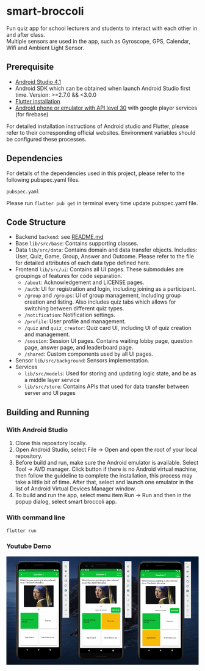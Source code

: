 # smart-broccoli

Fun quiz app for school lecturers and students to interact with each other in and after class. <br>
Multiple sensors are used in the app, such as Gyroscope, GPS, Calendar, Wifi and Ambient Light Sensor.

## Prerequisite
* [Android Studio 4.1](https://developer.android.com/studio)
* Android SDK which can be obtained when launch Android Studio first time. Version: >=2.7.0 && <3.0.0
* [Flutter installation](https://flutter.dev/docs/get-started/install)
* [Android phone or emulator with API level 30](https://developer.android.com/studio/run/managing-avds) with google player services (for firebase)

For detailed installation instructions of Android studio and Flutter, please refer to their corresponding official websites. Environment variables should be configured these processes.

## Dependencies
For details of the dependencies used in this project, please refer to the following pubspec.yaml files.
```
pubspec.yaml
```
Please run ```flutter pub get``` in terminal every time update pubspec.yaml file.

## Code Structure
* Backend ```backend```: see [README.md](https://github.com/comp90018-2020/smart-broccoli/blob/master/backend/README.md)
* Base ```lib/src/base```: Contains supporting classes.
* Data ```lib/src/data```: Contains domain and data transfer objects. Includes: User, Quiz, Game, Group, Answer and Outcome. Please refer to the file for detailed attributes of each data type defined here.
* Frontend ```lib/src/ui```: Contains all UI pages. These submodules are groupings of features for code separation.
  * ```/about```: Acknowledgement and LICENSE pages.
  * ```/auth```: UI for registration and login, including joining as a participant.
  * ```/group``` and ```/groups```: UI of group management, including group creation and listing.
     Also includes quiz tabs which allows for switching between different quiz types.
  * ```/notification```: Notification settings.
  * ```/profile```:  User profile and management.
  * ```/quiz``` and ```quiz_creator```: Quiz card UI, including UI of quiz creation and management.
  * ```/session```: Session UI pages. Contains waiting lobby page, question page, answer page, and leaderboard page.
  * ```/shared```: Custom components used by all UI pages.
* Sensor ```lib/src/background```: Sensors implementation.
* Services
  * ```lib/src/models```: Used for storing and updating logic state, and be as a middle layer service
  * ```lib/src/store```: Contains APIs that used for data transfer between server and UI pages

## Building and Running
### With Android Studio
1. Clone this repository locally.
2. Open Android Studio, select File -> Open and open the root of your local repository.
3. Before build and run, make sure the Android emulator is available. Select Tool -> AVD manager. Click <create virtual device> button if there is no Android virtual machine, then follow the guideline to complete the installation, this process may take a little bit of time. After that, select and launch one emulator in the list of Android Virtual Devices Manager window.
4. To build and run the app, select menu item Run -> Run and then in the popup dialog, select smart broccoli app.

### With command line

```
flutter run
```

### Youtube Demo
<a href="https://youtu.be/FaRWcm23kP4">
  <img src="screenshot.png" alt="Smart Broccoli" style="max-width:100%;">
</a>

